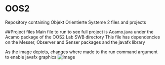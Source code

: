# OOS2
Repository containing Objekt Orientierte Systeme 2 files and projects

##Project files
Main file to run to see full project is Acamo.java under the Acamo package of the OOS2 Lab SWB directory
This file has dependencies on the Messer, Observer and Senser packages and the javafx library

As the image depicts, changes where made to the run command argument to enable javafx graphics
![image](https://user-images.githubusercontent.com/48959950/220737225-c252d425-e2aa-409c-978d-a3be03074d19.png)
